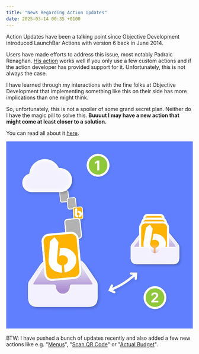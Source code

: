 ```yaml
---
title: "News Regarding Action Updates"
date: 2025-03-14 00:35 +0100
---
```


Action Updates have been a talking point since Objective Development introduced LaunchBar Actions with version 6 back in June 2014.

Users have made efforts to address this issue, most notably Padraic Renaghan. [His action](https://renaghan.com/launchbar/action-updates/) works well if you only use a few custom actions and if the action developer has provided support for it. Unfortunately, this is not always the case.  

I have learned through my interactions with the fine folks at Objective Development that implementing something like this on their side has more implications than one might think.

So, unfortunately, this is not a spoiler of some grand secret plan. Neither do I have the magic pill to solve this. **Buuuut I may have a new action that might come at least closer to a solution.**

You can read all about it [here](https://github.com/Ptujec/LaunchBar/tree/master/LB-Repo-Updates#launchbar-repo-updates-action).

![](https://raw.githubusercontent.com/Ptujec/LaunchBar/refs/heads/master/LB-Repo-Updates/02.jpg)

BTW: I have pushed a bunch of updates recently and also added a few new actions like e.g. "[Menus](https://github.com/Ptujec/LaunchBar/tree/master/Menus#launchbar-action-menus)", "[Scan QR Code](https://github.com/Ptujec/LaunchBar/tree/master/Scan-QR-Code#launchbar-action-scan-qr-code)" or "[Actual Budget](https://github.com/Ptujec/LaunchBar/tree/master/Actual-Budget#readme)".